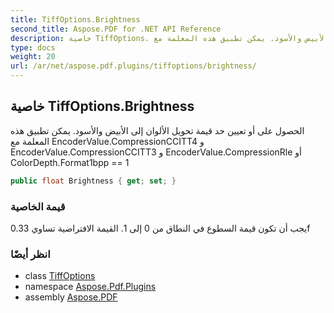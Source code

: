 ```yaml
---
title: TiffOptions.Brightness
second_title: Aspose.PDF for .NET API Reference
description: خاصية TiffOptions. الحصول على أو تعيين حد قيمة تحويل الألوان إلى الأبيض والأسود. يمكن تطبيق هذه المعلمة مع EncoderValue.CompressionCCITT4 و EncoderValue.CompressionCCITT3 و EncoderValue.CompressionRle أو ColorDepth.Format1bpp  1
type: docs
weight: 20
url: /ar/net/aspose.pdf.plugins/tiffoptions/brightness/
---
```

## خاصية TiffOptions.Brightness

الحصول على أو تعيين حد قيمة تحويل الألوان إلى الأبيض والأسود. يمكن تطبيق هذه المعلمة مع EncoderValue.CompressionCCITT4 و EncoderValue.CompressionCCITT3 و EncoderValue.CompressionRle أو ColorDepth.Format1bpp == 1

```csharp
public float Brightness { get; set; }
```

### قيمة الخاصية

يجب أن تكون قيمة السطوع في النطاق من 0 إلى 1. القيمة الافتراضية تساوي 0.33f

### انظر أيضًا

* class [TiffOptions](../)
* namespace [Aspose.Pdf.Plugins](../../../aspose.pdf.plugins/)
* assembly [Aspose.PDF](../../../)